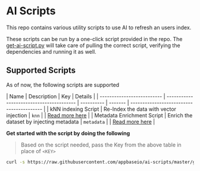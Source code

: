 # AI Scripts

This repo contains various utility scripts to use AI to refresh an users index.

These scripts can be run by a one-click script provided in the repo. The [get-ai-script.py](./get-ai-script.py) will take care of pulling the correct script, verifying the dependencies and running it as well.

## Supported Scripts

As of now, the following scripts are supported

| Name                       | Description                              | Key        | Details |
| -------------------------- | ---------------------------------------- | ---------- | ------- | ----------------------------------------- |
| kNN indexing Script        | Re-Index the data with vector injection  | `knn`      |         | [Read more here](./knn_reindex/README.md) |
| Metadata Enrichment Script | Enrich the dataset by injecting metadata | `metadata` |         | [Read more here](./metadata/README.md)    |

**Get started with the script by doing the following**

> Based on the script needed, pass the Key from the above table in place of `<KEY>`

```sh
curl -s https://raw.githubusercontent.com/appbaseio/ai-scripts/master/get-ai-script.py --output get-ai.py && python3 get-ai.py "<KEY>"
```
